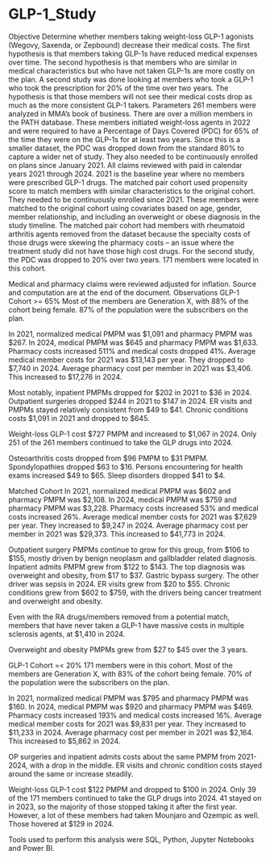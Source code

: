 # GLP-1_Study
Objective
Determine whether members taking weight-loss GLP-1 agonists (Wegovy, Saxenda, or Zepbound) decrease their medical costs. The first hypothesis is that members taking GLP-1s have reduced medical expenses over time. The second hypothesis is that members who are similar in medical characteristics but who have not taken GLP-1s are more costly on the plan.
A second study was done looking at members who took a GLP-1 who took the prescription for 20% of the time over two years. The hypothesis is that those members will not see their medical costs drop as much as the more consistent GLP-1 takers.
Parameters
261 members were analyzed in MMA’s book of business. There are over a million members in the PATH database. These members initiated weight-loss agents in 2022 and were required to have a Percentage of Days Covered (PDC) for 65% of the time they were on the GLP-1s for at least two years. Since this is a smaller dataset, the PDC was dropped down from the standard 80% to capture a wider net of study. They also needed to be continuously enrolled on plans since January 2021. All claims reviewed with paid in calendar years 2021 through 2024. 2021 is the baseline year where no members were prescribed GLP-1 drugs.
The matched pair cohort used propensity score to match members with similar characteristics to the original cohort. They needed to be continuously enrolled since 2021. These members were matched to the original cohort using covariates based on age, gender, member relationship, and including an overweight or obese diagnosis in the study timeline. The matched pair cohort had members with rheumatoid arthritis agents removed from the dataset because the specialty costs of those drugs were skewing the pharmacy costs – an issue where the treatment study did not have those high cost drugs.
For the second study, the PDC was dropped to 20% over two years. 171 members were located in this cohort.

Medical and pharmacy claims were reviewed adjusted for inflation. Source and computation are at the end of the document.
Observations
GLP-1 Cohort >= 65%
Most of the members are Generation X, with 88% of the cohort being female. 87% of the population were the subscribers on the plan. 

In 2021, normalized medical PMPM was $1,091 and pharmacy PMPM was $267. In 2024, medical PMPM was $645 and pharmacy PMPM was $1,633. Pharmacy costs increased 511% and medical costs dropped 41%. Average medical member costs for 2021 was $13,143 per year. They dropped to $7,740 in 2024. Average pharmacy cost per member in 2021 was $3,406. This increased to $17,276 in 2024.

Most notably, inpatient PMPMs dropped for $202 in 2021 to $36 in 2024. Outpatient surgeries dropped $244 in 2021 to $147 in 2024. ER visits and PMPMs stayed relatively consistent from $49 to $41. Chronic conditions costs $1,091 in 2021 and dropped to $645. 

Weight-loss GLP-1 cost $727 PMPM and increased to $1,067 in 2024. Only 251 of the 261 members continued to take the GLP drugs into 2024.

Osteoarthritis costs dropped from $96 PMPM to $31 PMPM. Spondylopathies dropped $63 to $16. Persons encountering for health exams increased $49 to $65. Sleep disorders dropped $41 to $4.

Matched Cohort
In 2021, normalized medical PMPM was $602 and pharmacy PMPM was $2,108. In 2024, medical PMPM was $759 and pharmacy PMPM was $3,228. Pharmacy costs increased 53% and medical costs increased 26%. Average medical member costs for 2021 was $7,629 per year. They increased to $9,247 in 2024. Average pharmacy cost per member in 2021 was $29,373. This increased to $41,773 in 2024.

Outpatient surgery PMPMs continue to grow for this group, from $106 to $155, mostly driven by benign neoplasm and gallbladder related diagnosis. Inpatient admits PMPM grew from $122 to $143. The top diagnosis was overweight and obesity, from $17 to $37. Gastric bypass surgery. The other driver was sepsis in 2024. ER visits grew from $20 to $55. Chronic conditions grew from $602 to $759, with the drivers being cancer treatment and overweight and obesity.

Even with the RA drugs/members removed from a potential match, members that have never taken a GLP-1 have massive costs in multiple sclerosis agents, at $1,410 in 2024.

Overweight and obesity PMPMs grew from $27 to $45 over the 3 years.

GLP-1 Cohort =< 20%
171 members were in this cohort. Most of the members are Generation X, with 83% of the cohort being female. 70% of the population were the subscribers on the plan. 

In 2021, normalized medical PMPM was $795 and pharmacy PMPM was $160. In 2024, medical PMPM was $920 and pharmacy PMPM was $469. Pharmacy costs increased 193% and medical costs increased 16%. Average medical member costs for 2021 was $9,831 per year. They increased to $11,233  in 2024. Average pharmacy cost per member in 2021 was $2,164. This increased to $5,862 in 2024.

OP surgeries and inpatient admits costs about the same PMPM from 2021-2024, with a drop in the middle. ER visits and chronic condition costs stayed around the same or increase steadily. 

Weight-loss GLP-1 cost $122 PMPM and dropped to $100 in 2024. Only 39 of the 171 members continued to take the GLP drugs into 2024. 41 stayed on in 2023, so the majority of those stopped taking it after the first year. However, a lot of these members had taken Mounjaro and Ozempic as well. Those hovered at $129 in 2024.


Tools used to perform this analysis were SQL, Python, Jupyter Notebooks and Power BI.
